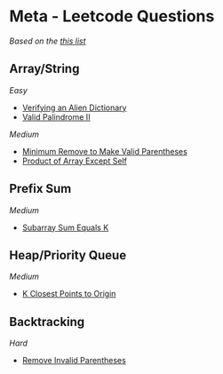 # Meta - Leetcode Questions

_Based on the [this list](https://github.com/krishnadey30/LeetCode-Questions-CompanyWise/blob/master/facebook_1year.csv)_

## Array/String

_Easy_

- [Verifying an Alien Dictionary](https://github.com/rugvedmhatre/algorithms-practice/blob/main/LeetCode/953-verifying_an_alien_dictionary.py)
- [Valid Palindrome II](https://github.com/rugvedmhatre/algorithms-practice/blob/main/LeetCode/680-valid_palindrome_ii.py)

_Medium_

- [Minimum Remove to Make Valid Parentheses](https://github.com/rugvedmhatre/algorithms-practice/blob/main/LeetCode/1249-minimum_remove_to_make_valid_parentheses.py)
- [Product of Array Except Self](https://github.com/rugvedmhatre/algorithms-practice/blob/main/LeetCode/238-product_of_array_except_self.py)

## Prefix Sum

_Medium_

- [Subarray Sum Equals K](https://github.com/rugvedmhatre/algorithms-practice/blob/main/LeetCode/560-subarray_sum_equals_k.py)

## Heap/Priority Queue

_Medium_

- [K Closest Points to Origin](https://github.com/rugvedmhatre/algorithms-practice/blob/main/LeetCode/973-k_closest_points_to_origin.py)

## Backtracking

_Hard_

- [Remove Invalid Parentheses](https://github.com/rugvedmhatre/algorithms-practice/blob/main/LeetCode/301-remove_invalid_parentheses.py)